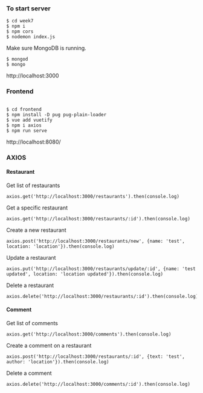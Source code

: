 ### To start server

```
$ cd week7
$ npm i
$ npm cors
$ nodemon index.js

```
Make sure MongoDB is running.

```
$ mongod
$ mongo
```

http://localhost:3000

### Frontend
```

$ cd frontend
$ npm install -D pug pug-plain-loader
$ vue add vuetify
$ npm i axios
$ npm run serve

```
http://localhost:8080/


###  AXIOS 

#### Restaurant

Get list of restaurants
```
axios.get('http://localhost:3000/restaurants').then(console.log)
```
Get a specific restaurant
```
axios.get('http://localhost:3000/restaurants/:id').then(console.log)
```
Create a new restaurant
```
axios.post('http://localhost:3000/restaurants/new', {name: 'test', location: 'location'}).then(console.log)
```
Update a restaurant
```
axios.put('http://localhost:3000/restaurants/update/:id', {name: 'test updated', location: 'location updated'}).then(console.log)
```
Delete a restaurant
```
axios.delete('http://localhost:3000/restaurants/:id').then(console.log)
```

#### Comment

Get list of comments
```
axios.get('http://localhost:3000/comments').then(console.log)
```
Create a comment on a restaurant

```
axios.post('http://localhost:3000/restaurants/:id', {text: 'test', author: 'location'}).then(console.log)
```

Delete a comment 
```
axios.delete('http://localhost:3000/comments/:id').then(console.log)
```
